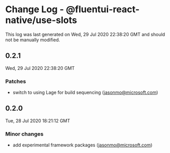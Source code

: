 # Change Log - @fluentui-react-native/use-slots

This log was last generated on Wed, 29 Jul 2020 22:38:20 GMT and should not be manually modified.

<!-- Start content -->

## 0.2.1

Wed, 29 Jul 2020 22:38:20 GMT

### Patches

- switch to using Lage for build sequencing (jasonmo@microsoft.com)

## 0.2.0

Tue, 28 Jul 2020 18:21:12 GMT

### Minor changes

- add experimental framework packages (jasonmo@microsoft.com)
